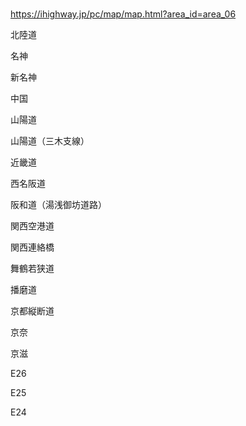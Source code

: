 ### 
https://ihighway.jp/pc/map/map.html?area_id=area_06

北陸道

名神

新名神

中国

山陽道

山陽道（三木支線）

近畿道

西名阪道

阪和道（湯浅御坊道路）

関西空港道

関西連絡橋

舞鶴若狭道

播磨道

京都縦断道

京奈

京滋




E26

E25

E24



















